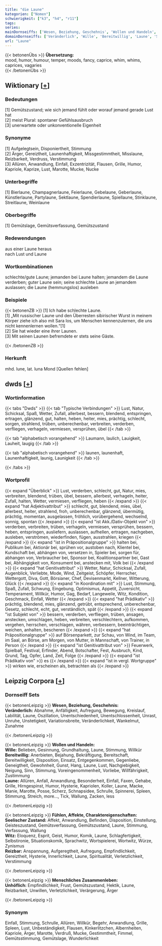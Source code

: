 ```yaml
---
title: "die Laune"
kategorien: ["Nomen"]
schwierigkeit: ["k3", "h4", "r11"]
tags:
series:
mainDornseiffs: ['Wesen, Beziehung, Geschehnis', 'Wollen und Handeln', 'Fühlen, Affekte, Charaktereigenschaften', 'Menschliches Zusammenleben']
domainDornseiffs: ['Veränderlich', 'Wille', 'Bereitwillig', 'Laune', 'Seelischer Zustand', 'Witz', 'Reizbar', 'Unhöflich']
url: "Laune"
---
```


{{< betonenÜbs >}}
**Übersetzung:**  
mood, humor, humour, temper, moods, fancy, caprice, whim, whims, caprices, vagaries  
{{< /betonenÜbs >}}

## Wiktionary [[+](https://de.wiktionary.org/wiki/Laune)]

### Bedeutungen
[1] Gemütszustand; wie sich jemand fühlt oder worauf jemand gerade Lust hat  
[2] meist Plural: spontaner Gefühlsausbruch  
[3] unerwartete oder unkonventionelle Eigenheit  

### Synonyme
[1] Aufgelegtsein, Disponiertheit, Stimmung  
[2] Ärger,  Gereiztheit, Launenhaftigkeit, Missgestimmtheit, Misslaune, Reizbarkeit, Verdruss, Verstimmung  
[3] Allüren, Anwandlung, Einfall, Exzentrizität, Flausen, Grille, Humor, Kapriole, Kaprize, Lust, Marotte, Mucke, Nucke  

### Unterbegriffe
[1] Bierlaune, Champagnerlaune, Feierlaune, Gebelaune, Geberlaune, Künstlerlaune, Partylaune, Sektlaune, Spendierlaune, Spiellaune, Stinklaune, Streitlaune, Weinlaune  

### Oberbegriffe
[1] Gemütslage, Gemütsverfassung, Gemütszustand  

### Redewendungen
aus einer Laune heraus  
nach Lust und Laune  

### Wortkombinationen
schlechte/gute Laune; jemanden bei Laune halten; jemandem die Laune verderben; guter Laune sein; seine schlechte Laune an jemandem auslassen; die Laune (hemmungslos) ausleben  

### Beispiele
{{< betonenZB >}}
[1] Ich habe schlechte Laune.  
[1] „Mit russischer Laune und den Überresten sibirischer Wurst in meinem Körper ziehe ich also mit Sara los, um Menschen kennenzulernen, die uns nicht kennenlernen wollen.“[1]  
[2] Sie hat wieder eine ihrer Launen.  
[3] Mit seinen Launen befremdete er stets seine Gäste.  

{{< /betonenZB >}}
### Herkunft
mhd. lune, lat. luna Mond [Quellen fehlen]  



## dwds [[+](https://www.dwds.de/wb/Laune)]

### Wortinformation
{{< tabs "Dwds" >}}
{{< tab "Typische Verbindungen" >}}
Lust, Natur, Schicksal, Spaß, Wetter, Zufall, allerbest, bessern, blendend, entspringen, ertragen, glänzend, gut, halten, heben, heiter, mies, prächtig, schlecht, sorgen, strahlend, trüben, unberechenbar, verbreiten, verderben, verfliegen, verhageln, vermiesen, versprühen, übel
{{< /tab >}}

{{< tab "alphabetisch vorangehend" >}}
Laumann, laulich, Lauigkeit, Lauheit, laugig
{{< /tab >}}

{{< tab "alphabetisch vorangehend" >}}
launen, launenhaft, Launenhaftigkeit, launig, Launigkeit
{{< /tab >}}

{{< /tabs >}}

### Wortprofil
{{< expand "Überblick" >}} Lust, verderben, schlecht, gut, Natur, mies, verbreiten, blendend, trüben, übel, bessern, allerbest, verhageln, heiter, Zufall, halten, Wetter, vermiesen, verfliegen, heben {{< /expand >}}
{{< expand "hat Adjektivattribut" >}} schlecht, gut, blendend, mies, übel, allerbest, heiter, strahlend, froh, unberechenbar, glänzend, übermütig, prächtig, momentan, ausgelassen, fröhlich, vorübergehend, wechselnd, sonnig, spontan {{< /expand >}}
{{< expand "ist Akk./Dativ-Objekt von" >}} verderben, verbreiten, trüben, verhageln, vermiesen, versprühen, bessern, heben, entspringen, ausliefern, auslassen, aufhellen, ertragen, nachgeben, ausleben, verströmen, wiederfinden, fügen, ausstrahlen, kriegen {{< /expand >}}
{{< expand "ist in Präpositionalgruppe" >}} halten bei, Publikum bei, Aktionär bei, sprühen vor, austoben nach, Klientel bei, Kundschaft bei, abhängen von, versetzen in, Spieler bei, sorgen für, abhangen von, Verbraucher bei, Sponsor bei, Koalitionspartner bei, Gast bei, Abhängigkeit von, Konsument bei, anstecken mit, Volk bei {{< /expand >}}
{{< expand "hat Genitivattribut" >}} Wetter, Natur, Schicksal, Zufall, Augenblick, Verliebte, Mode, Wind, Zeitgeist, Schöpfer, Herrscher, Wettergott, Diva, Gott, Börsianer, Chef, Devisenmarkt, Kellner, Witterung, Glück {{< /expand >}}
{{< expand "in Koordination mit" >}} Lust, Stimmung, Spaß, Zufall, Schwung, Eingebung, Optimismus, Appetit, Zuversicht, Temperament, Willkür, Humor, Gag, Bedarf, Langeweile, Witz, Kondition, Geschmack, Einfall, Wetter {{< /expand >}}
{{< expand "hat Prädikativ" >}} prächtig, blendend, mies, glänzend, getrübt, entsprechend, unberechenbar, Gesetz, schlecht, echt, gut, verständlich, spät {{< /expand >}}
{{< expand "ist Subjekt von" >}} bessern, verderben, verfliegen, trüben, ansagen, anstecken, umschlagen, heben, verbreiten, verschlechtern, aufkommen, vergehen, herrschen, verschlagen, währen, verbessern, beeinträchtigen, weichen, anhalten, bescheren {{< /expand >}}
{{< expand "hat Präpositionalgruppe" >}} auf Börsenparkett, zur Schau, von Wind, im Team, im Saal, an Börse, am Morgen, von Mutter, in Mannschaft, von Trainer, in Person {{< /expand >}}
{{< expand "ist Genitivattribut von" >}} Feuerwerk, Spielball, Festival, Erfinder, Abend, Botschafter, Fest, Ausbruch, Kind, Grund, Tag, Opfer, Land, Zeit, Folge {{< /expand >}}
{{< expand "ist Prädikativ von" >}} es {{< /expand >}}
{{< expand "ist in vergl. Wortgruppe" >}} wirken wie, erscheinen als, betrachten als {{< /expand >}}

## Leipzig Corpora [[+](https://corpora.uni-leipzig.de/en/res?word=Laune&corpusId=deu_newscrawl-public_2018)]

### Dornseiff Sets
{{< betonenLeipzig >}}
**Wesen, Beziehung, Geschehnis:**  
**Veränderlich:** Abnahme, Anfälligkeit, Aufregung, Bewegung, Kreislauf, Labilität, Laune, Oszillation, Unentschiedenheit, Unentschlossenheit, Unrast, Unruhe, Unstetigkeit, Variationsbreite, Veränderlichkeit, Wankelmut, Zunahme  

{{< /betonenLeipzig >}}


{{< betonenLeipzig >}}
**Wollen und Handeln:**  
**Wille:** Belieben, Gesinnung, Grundhaltung, Laune, Stimmung, Willkür  
**Bereitwillig:** Anerbieten, Bejahung, Bekräftigung, Bereitschaft, Bereitwilligkeit, Disposition, Einsatz, Entgegenkommen, Gegenliebe, Geneigtheit, Gewohnheit, Gunst, Hang, Laune, Lust, Nachgiebigkeit, Neigung, Sinn, Stimmung, Voreingenommenheit, Vorliebe, Willfährigkeit, Zustimmung  
**Laune:** Allüren, Anfall, Anwandlung, Besonderheit, Einfall, Faxen, Gehabe, Grille, Hirngespinst, Humor, Hysterie, Kapriolen, Koller, Laune, Macke, Manie, Marotte, Posse, Scherz, Schnapsidee, Schrulle, Spinnerei, Spleen, Stimmung, Streich, more..., Tick, Wallung, Zacken, less  

{{< /betonenLeipzig >}}


{{< betonenLeipzig >}}
**Fühlen, Affekte, Charaktereigenschaften:**  
**Seelischer Zustand:** Affekt, Anwandlung, Befinden, Disposition, Einstellung, Geisteszustand, Gemütsverfassung, Gemütszustand, Laune, Stimmung, Verfassung, Wallung  
**Witz:** Eloquenz, Esprit, Geist, Humor, Komik, Laune, Schlagfertigkeit, Selbstironie, Situationskomik, Sprachwitz, Wortspielerei, Wortwitz, Würze, Zynismus  
**Reizbar:** Anspannung, Aufgeregtheit, Aufregung, Empfindlichkeit, Gereiztheit, Hysterie, Innerlichkeit, Laune, Spiritualität, Verletzlichkeit, Verstimmung  

{{< /betonenLeipzig >}}


{{< betonenLeipzig >}}
**Menschliches Zusammenleben:**  
**Unhöflich:** Empfindlichkeit, Frust, Gemütszustand, Hektik, Laune, Reizbarkeit, Unwillen, Verletzlichkeit, Verärgerung, Ärger  

{{< /betonenLeipzig >}}

### Synonym
Einfall, Stimmung, Schrulle, Allüren, Willkür, Begehr, Anwandlung, Grille, Spleen, Lust, Unbeständigkeit, Flausen, Kinkerlitzchen, Albernheiten, Kapriole, Ärger, Marotte, Verdruß, Mucke, Gestimmtheit, Fimmel, Gemütsstimmung, Gemütslage, Wunderlichkeit

